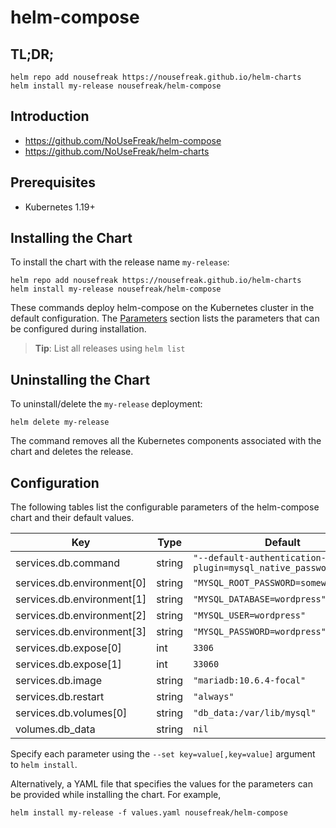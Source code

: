 # helm-compose

## TL;DR;

```console
helm repo add nousefreak https://nousefreak.github.io/helm-charts
helm install my-release nousefreak/helm-compose
```

## Introduction

- https://github.com/NoUseFreak/helm-compose
- https://github.com/NoUseFreak/helm-charts

## Prerequisites

- Kubernetes 1.19+

## Installing the Chart

To install the chart with the release name `my-release`:

```console
helm repo add nousefreak https://nousefreak.github.io/helm-charts
helm install my-release nousefreak/helm-compose
```

These commands deploy helm-compose on the Kubernetes cluster in the default configuration. The [Parameters](#parameters) section lists the parameters that can be configured during installation.

> **Tip**: List all releases using `helm list`

## Uninstalling the Chart

To uninstall/delete the `my-release` deployment:

```console
helm delete my-release
```

The command removes all the Kubernetes components associated with the chart and deletes the release.

## Configuration

The following tables list the configurable parameters of the helm-compose chart and their default values.

| Key | Type | Default | Description |
|-----|------|---------|-------------|
| services.db.command | string | `"--default-authentication-plugin=mysql_native_password"` |  |
| services.db.environment[0] | string | `"MYSQL_ROOT_PASSWORD=somewordpress"` |  |
| services.db.environment[1] | string | `"MYSQL_DATABASE=wordpress"` |  |
| services.db.environment[2] | string | `"MYSQL_USER=wordpress"` |  |
| services.db.environment[3] | string | `"MYSQL_PASSWORD=wordpress"` |  |
| services.db.expose[0] | int | `3306` |  |
| services.db.expose[1] | int | `33060` |  |
| services.db.image | string | `"mariadb:10.6.4-focal"` |  |
| services.db.restart | string | `"always"` |  |
| services.db.volumes[0] | string | `"db_data:/var/lib/mysql"` |  |
| volumes.db_data | string | `nil` |  |

Specify each parameter using the `--set key=value[,key=value]` argument to `helm install`.

Alternatively, a YAML file that specifies the values for the parameters can be provided while installing the chart. For example,

```console
helm install my-release -f values.yaml nousefreak/helm-compose
```
